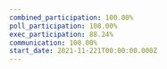 ```yaml
---
combined_participation: 100.00%
poll_participation: 100.00%
exec_participation: 88.24%
communication: 100.00%
start_date: 2021-11-221T00:00:00.000Z
---
```

